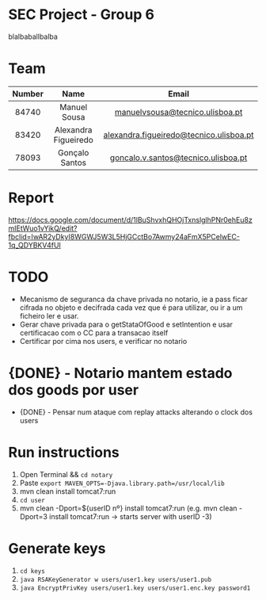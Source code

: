﻿# SEC Project - Group 6
blalbaballbalba



# Team

| Number | Name  | Email 
| :---: |:--------------------:| :--------------------------------------:| 
| 84740 | Manuel Sousa         | manuelvsousa@tecnico.ulisboa.pt         | 
| 83420 | Alexandra Figueiredo | alexandra.figueiredo@tecnico.ulisboa.pt |
| 78093 | Gonçalo Santos       | goncalo.v.santos@tecnico.ulisboa.pt     |

# Report

https://docs.google.com/document/d/1lBuShvxhQHOjTxnslglhPNr0ehEu8zmIEtWuo1vYikQ/edit?fbclid=IwAR2yDkyI8WGWJ5W3L5HjGCctBo7Awmy24aFmX5PCelwEC-1q_QDYBKV4fUI


# TODO

- Mecanismo de seguranca da chave privada no notario, ie a pass ficar cifrada no objeto e decifrada cada vez que é para utilizar, ou ir a um ficheiro ler e usar.
- Gerar chave privada para o getStataOfGood e setIntention e usar certificacao com o CC para a transacao itself
- Certificar por cima nos users, e verificar no notario
# {DONE} - Notario mantem estado dos goods por user
- {DONE} - Pensar num ataque com replay attacks alterando o clock dos users

# Run instructions

1. Open Terminal && `cd notary`
2. Paste `export MAVEN_OPTS=-Djava.library.path=/usr/local/lib`
3. mvn clean install tomcat7:run
4. `cd user`
5. mvn clean -Dport=${userID nº} install tomcat7:run (e.g. mvn clean -Dport=3 install tomcat7:run -> starts server with userID -3)


# Generate keys

1. `cd keys`
2. `java RSAKeyGenerator w users/user1.key users/user1.pub`
3. `java EncryptPrivKey users/user1.key users/user1.enc.key password1`
